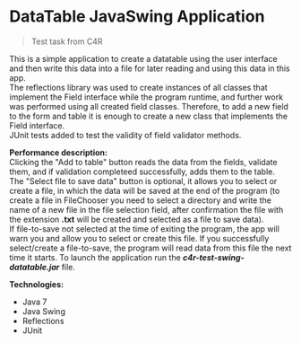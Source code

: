 # DataTable JavaSwing Application
> Test task from C4R

This is a simple application to create a datatable using the user interface 
and then write this data into a file for later reading and using this data in this app.  
The reflections library was used to create instances of all classes that implement 
the Field interface while the program runtime, and further work was performed 
using all created field classes. Therefore, to add a new field to the form and table 
it is enough to create a new class that implements the Field interface.  
JUnit tests added to test the validity of field validator methods.

<b>Performance description:</b>  
Clicking the "Add to table" button reads the data from the fields, validate them, 
and if validation completeed successfully, adds them to the table.  
The "Select file to save data" button is optional, it allows you to select or create a file, 
in which the data will be saved at the end of the program 
(to create a file in FileChooser you need to select a directory and write the name of a new file 
in the file selection field, after confirmation the file with the extension <b>.txt</b> 
will be created and selected as a file to save data).  
If file-to-save not selected at the time of exiting the program, the app will warn you 
and allow you to select or create this file. If you successfully select/create a file-to-save, 
the program will read data from this file the next time it starts.
To launch the application run the <i><b>c4r-test-swing-datatable.jar</b></i> file.

<b>Technologies:</b>
- Java 7
- Java Swing
- Reflections
- JUnit
